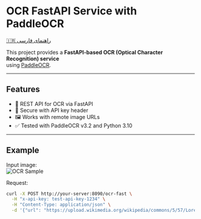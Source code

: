 # OCR FastAPI Service with PaddleOCR

[🇮🇷  راهنمای فارسی](./README.fa.md)

This project provides a **FastAPI-based OCR (Optical Character Recognition) service**  
using [PaddleOCR](https://github.com/PaddlePaddle/PaddleOCR).

---

## Features
- 🚀 REST API for OCR via FastAPI
- 🔑 Secure with API key header
- 🖼 Works with remote image URLs
- ✅ Tested with PaddleOCR v3.2 and Python 3.10

---

## Example

Input image:  
![OCR Sample](https://upload.wikimedia.org/wikipedia/commons/5/57/Lorem_Ipsum_Helvetica.png)

Request:
```bash
curl -X POST http://your-server:8090/ocr-fast \
  -H "x-api-key: test-api-key-1234" \
  -H "Content-Type: application/json" \
  -d '{"url": "https://upload.wikimedia.org/wikipedia/commons/5/57/Lorem_Ipsum_Helvetica.png"}'
